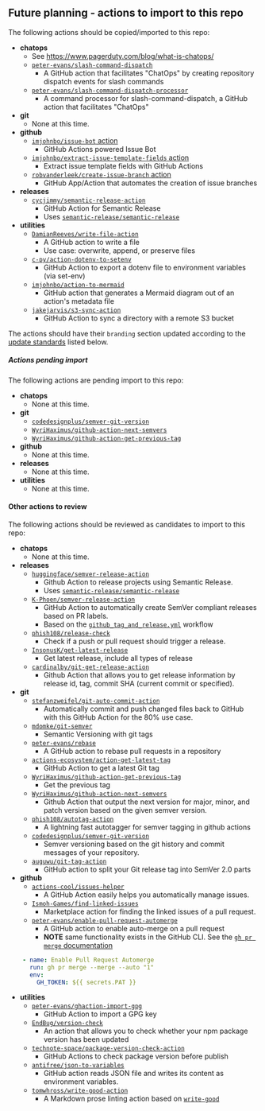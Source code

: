 ## Future planning - actions to import to this repo

The following actions should be copied/imported to this repo:
- **chatops**
    - See https://www.pagerduty.com/blog/what-is-chatops/
    - [`peter-evans/slash-command-dispatch`](https://github.com/peter-evans/slash-command-dispatch)
        - A GitHub action that facilitates "ChatOps" by creating repository dispatch events for slash commands
    - [`peter-evans/slash-command-dispatch-processor`](https://github.com/peter-evans/slash-command-dispatch-processor)
        - A command processor for slash-command-dispatch, a GitHub action that facilitates "ChatOps"
- **git**
    - None at this time.
- **github**
    - [`imjohnbo/issue-bot` action](https://github.com/imjohnbo/issue-bot)
        - GitHub Actions powered Issue Bot
    - [`imjohnbo/extract-issue-template-fields` action](https://github.com/imjohnbo/extract-issue-template-fields)
        - Extract issue template fields with GitHub Actions
    - [`robvanderleek/create-issue-branch` action](https://github.com/robvanderleek/create-issue-branch)
        - GitHub App/Action that automates the creation of issue branches
- **releases**
    - [`cycjimmy/semantic-release-action`](https://github.com/cycjimmy/semantic-release-action)
        - GitHub Action for Semantic Release
        - Uses [`semantic-release/semantic-release`](https://github.com/semantic-release/semantic-release)
- **utilities**
    - [`DamianReeves/write-file-action`](https://github.com/DamianReeves/write-file-action)
        - A GitHub action to write a file
        - Use case: overwrite, append, or preserve files
    - [`c-py/action-dotenv-to-setenv`](https://github.com/c-py/action-dotenv-to-setenv)
        - GitHub Action to export a dotenv file to environment variables (via set-env)
    - [`imjohnbo/action-to-mermaid`](https://github.com/imjohnbo/action-to-mermaid)
        - GitHub action that generates a Mermaid diagram out of an action's metadata file
    - [`jakejarvis/s3-sync-action`](https://github.com/jakejarvis/s3-sync-action)
        - GitHub Action to sync a directory with a remote S3 bucket

The actions should have their `branding` section updated according to the [update standards](#update-standards-for-imported-actions) listed below.

##### Actions pending import

The following actions are pending import to this repo:
- **chatops**
    - None at this time.
- **git**
    - [`codedesignplus/semver-git-version`](https://github.com/codedesignplus/semver-git-version)
    - [`WyriHaximus/github-action-next-semvers`](https://github.com/WyriHaximus/github-action-next-semvers)
    - [`WyriHaximus/github-action-get-previous-tag`](https://github.com/WyriHaximus/github-action-get-previous-tag)
- **github**
    - None at this time.
- **releases**
    - None at this time.
- **utilities**
    - None at this time.

#### Other actions to review

The following actions should be reviewed as candidates to import to this repo:
- **chatops**
    - None at this time.
- **releases**
    - [`huggingface/semver-release-action`](https://github.com/huggingface/semver-release-action)
        - Github Action to release projects using Semantic Release.
        - Uses [`semantic-release/semantic-release`](https://github.com/semantic-release/semantic-release)
    - [`K-Phoen/semver-release-action`](https://github.com/K-Phoen/semver-release-action/)
        - GitHub Action to automatically create SemVer compliant releases based on PR labels.
        - Based on the [`github_tag_and_release.yml`](https://github.com/agilepathway/label-checker/blob/master/.github/workflows/github_tag_and_release.yml) workflow
    - [`phish108/release-check`](https://github.com/phish108/release-check)
        - Check if a push or pull request should trigger a release.
    - [`InsonusK/get-latest-release`](https://github.com/InsonusK/get-latest-release)
        - Get latest release, include all types of release
    - [`cardinalby/git-get-release-action`](https://github.com/cardinalby/git-get-release-action)
        - Github Action that allows you to get release information by release id, tag, commit SHA (current commit or specified).
- **git**
    - [`stefanzweifel/git-auto-commit-action`](https://github.com/stefanzweifel/git-auto-commit-action)
        - Automatically commit and push changed files back to GitHub with this GitHub Action for the 80% use case.
    - [`mdomke/git-semver`](https://github.com/mdomke/git-semver)
        - Semantic Versioning with git tags
    - [`peter-evans/rebase`](https://github.com/peter-evans/rebase)
        - A GitHub action to rebase pull requests in a repository
    - [`actions-ecosystem/action-get-latest-tag`](https://github.com/actions-ecosystem/action-get-latest-tag)
        - GitHub Action to get a latest Git tag
    - [`WyriHaximus/github-action-get-previous-tag`](https://github.com/WyriHaximus/github-action-get-previous-tag)
        - Get the previous tag
    - [`WyriHaximus/github-action-next-semvers`](https://github.com/WyriHaximus/github-action-next-semvers)
        - Github Action that output the next version for major, minor, and patch version based on the given semver version.
    - [`phish108/autotag-action`](https://github.com/phish108/autotag-action)
        - A lightning fast autotagger for semver tagging in github actions
    - [`codedesignplus/semver-git-version`](https://github.com/codedesignplus/semver-git-version)
        - Semver versioning based on the git history and commit messages of your repository.
    - [`auguwu/git-tag-action`](https://github.com/auguwu/git-tag-action)
        - GitHub action to split your Git release tag into SemVer 2.0 parts
- **github**
    - [`actions-cool/issues-helper`](https://github.com/actions-cool/issues-helper)
        - A GitHub Action easily helps you automatically manage issues.
    - [`Ismoh-Games/find-linked-issues`](https://github.com/Ismoh-Games/find-linked-issues)
        - Marketplace action for finding the linked issues of a pull request.
    - [`peter-evans/enable-pull-request-automerge`](https://github.com/peter-evans/enable-pull-request-automerge)
        - A GitHub action to enable auto-merge on a pull request
        - **NOTE** same functionality exists in the GitHub CLI. See the [`gh pr merge` documentation](https://cli.github.com/manual/gh_pr_merge)

```yml
    - name: Enable Pull Request Automerge
      run: gh pr merge --merge --auto "1"
      env:
        GH_TOKEN: ${{ secrets.PAT }}
```

- **utilities**
    - [`peter-evans/ghaction-import-gpg`](https://github.com/peter-evans/ghaction-import-gpg)
        - GitHub Action to import a GPG key
    - [`EndBug/version-check`](https://github.com/EndBug/version-check)
        - An action that allows you to check whether your npm package version has been updated
    - [`technote-space/package-version-check-action`](https://github.com/technote-space/package-version-check-action)
        - GitHub Actions to check package version before publish
    - [`antifree/json-to-variables`](https://github.com/antifree/json-to-variables)
        - GitHub action reads JSON file and writes its content as environment variables.
    - [`tomwhross/write-good-action`](https://github.com/tomwhross/write-good-action)
        - A Markdown prose linting action based on [`write-good`](https://github.com/btford/write-good)

